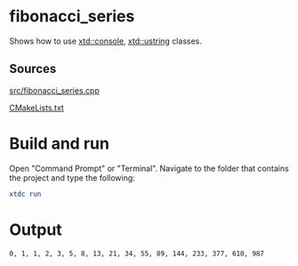 # fibonacci_series

Shows how to use [xtd::console](https://codedocs.xyz/gammasoft71/xtd/classxtd_1_1console.html), [xtd::ustring](https://codedocs.xyz/gammasoft71/xtd/classxtd_1_1ustring.html) classes.

## Sources

[src/fibonacci_series.cpp](src/fibonacci_series.cpp)

[CMakeLists.txt](CMakeLists.txt)

# Build and run

Open "Command Prompt" or "Terminal". Navigate to the folder that contains the project and type the following:

```cmake
xtdc run
```

# Output

```
0, 1, 1, 2, 3, 5, 8, 13, 21, 34, 55, 89, 144, 233, 377, 610, 987
```